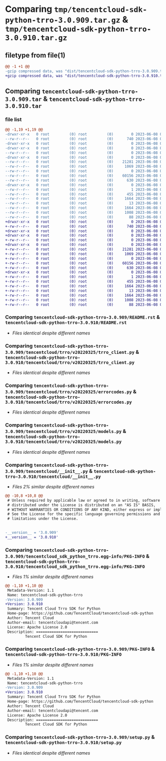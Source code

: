 # Comparing `tmp/tencentcloud-sdk-python-trro-3.0.909.tar.gz` & `tmp/tencentcloud-sdk-python-trro-3.0.910.tar.gz`

## filetype from file(1)

```diff
@@ -1 +1 @@
-gzip compressed data, was "dist/tencentcloud-sdk-python-trro-3.0.909.tar", last modified: Thu Jun  8 00:36:25 2023, max compression
+gzip compressed data, was "dist/tencentcloud-sdk-python-trro-3.0.910.tar", last modified: Thu Jun  8 09:23:57 2023, max compression
```

## Comparing `tencentcloud-sdk-python-trro-3.0.909.tar` & `tencentcloud-sdk-python-trro-3.0.910.tar`

### file list

```diff
@@ -1,19 +1,19 @@
-drwxr-xr-x   0 root         (0) root         (0)        0 2023-06-08 00:36:25.000000 tencentcloud-sdk-python-trro-3.0.909/
--rw-r--r--   0 root         (0) root         (0)      740 2023-06-08 00:36:25.000000 tencentcloud-sdk-python-trro-3.0.909/README.rst
-drwxr-xr-x   0 root         (0) root         (0)        0 2023-06-08 00:36:25.000000 tencentcloud-sdk-python-trro-3.0.909/tencentcloud/
-drwxr-xr-x   0 root         (0) root         (0)        0 2023-06-08 00:36:25.000000 tencentcloud-sdk-python-trro-3.0.909/tencentcloud/trro/
--rw-r--r--   0 root         (0) root         (0)        0 2023-06-08 00:36:25.000000 tencentcloud-sdk-python-trro-3.0.909/tencentcloud/trro/__init__.py
-drwxr-xr-x   0 root         (0) root         (0)        0 2023-06-08 00:36:25.000000 tencentcloud-sdk-python-trro-3.0.909/tencentcloud/trro/v20220325/
--rw-r--r--   0 root         (0) root         (0)    21281 2023-06-08 00:36:25.000000 tencentcloud-sdk-python-trro-3.0.909/tencentcloud/trro/v20220325/trro_client.py
--rw-r--r--   0 root         (0) root         (0)     1069 2023-06-08 00:36:25.000000 tencentcloud-sdk-python-trro-3.0.909/tencentcloud/trro/v20220325/errorcodes.py
--rw-r--r--   0 root         (0) root         (0)        0 2023-06-08 00:36:25.000000 tencentcloud-sdk-python-trro-3.0.909/tencentcloud/trro/v20220325/__init__.py
--rw-r--r--   0 root         (0) root         (0)    60156 2023-06-08 00:36:25.000000 tencentcloud-sdk-python-trro-3.0.909/tencentcloud/trro/v20220325/models.py
--rw-r--r--   0 root         (0) root         (0)      630 2023-06-08 00:36:25.000000 tencentcloud-sdk-python-trro-3.0.909/tencentcloud/__init__.py
-drwxr-xr-x   0 root         (0) root         (0)        0 2023-06-08 00:36:25.000000 tencentcloud-sdk-python-trro-3.0.909/tencentcloud_sdk_python_trro.egg-info/
--rw-r--r--   0 root         (0) root         (0)        1 2023-06-08 00:36:25.000000 tencentcloud-sdk-python-trro-3.0.909/tencentcloud_sdk_python_trro.egg-info/dependency_links.txt
--rw-r--r--   0 root         (0) root         (0)      455 2023-06-08 00:36:25.000000 tencentcloud-sdk-python-trro-3.0.909/tencentcloud_sdk_python_trro.egg-info/SOURCES.txt
--rw-r--r--   0 root         (0) root         (0)     1664 2023-06-08 00:36:25.000000 tencentcloud-sdk-python-trro-3.0.909/tencentcloud_sdk_python_trro.egg-info/PKG-INFO
--rw-r--r--   0 root         (0) root         (0)       13 2023-06-08 00:36:25.000000 tencentcloud-sdk-python-trro-3.0.909/tencentcloud_sdk_python_trro.egg-info/top_level.txt
--rw-r--r--   0 root         (0) root         (0)     1664 2023-06-08 00:36:25.000000 tencentcloud-sdk-python-trro-3.0.909/PKG-INFO
--rw-r--r--   0 root         (0) root         (0)     1008 2023-06-08 00:36:25.000000 tencentcloud-sdk-python-trro-3.0.909/setup.py
--rw-r--r--   0 root         (0) root         (0)       88 2023-06-08 00:36:25.000000 tencentcloud-sdk-python-trro-3.0.909/setup.cfg
+drwxr-xr-x   0 root         (0) root         (0)        0 2023-06-08 09:23:57.000000 tencentcloud-sdk-python-trro-3.0.910/
+-rw-r--r--   0 root         (0) root         (0)      740 2023-06-08 09:23:57.000000 tencentcloud-sdk-python-trro-3.0.910/README.rst
+drwxr-xr-x   0 root         (0) root         (0)        0 2023-06-08 09:23:57.000000 tencentcloud-sdk-python-trro-3.0.910/tencentcloud/
+drwxr-xr-x   0 root         (0) root         (0)        0 2023-06-08 09:23:57.000000 tencentcloud-sdk-python-trro-3.0.910/tencentcloud/trro/
+-rw-r--r--   0 root         (0) root         (0)        0 2023-06-08 09:23:57.000000 tencentcloud-sdk-python-trro-3.0.910/tencentcloud/trro/__init__.py
+drwxr-xr-x   0 root         (0) root         (0)        0 2023-06-08 09:23:57.000000 tencentcloud-sdk-python-trro-3.0.910/tencentcloud/trro/v20220325/
+-rw-r--r--   0 root         (0) root         (0)    21281 2023-06-08 09:23:57.000000 tencentcloud-sdk-python-trro-3.0.910/tencentcloud/trro/v20220325/trro_client.py
+-rw-r--r--   0 root         (0) root         (0)     1069 2023-06-08 09:23:57.000000 tencentcloud-sdk-python-trro-3.0.910/tencentcloud/trro/v20220325/errorcodes.py
+-rw-r--r--   0 root         (0) root         (0)        0 2023-06-08 09:23:57.000000 tencentcloud-sdk-python-trro-3.0.910/tencentcloud/trro/v20220325/__init__.py
+-rw-r--r--   0 root         (0) root         (0)    60156 2023-06-08 09:23:57.000000 tencentcloud-sdk-python-trro-3.0.910/tencentcloud/trro/v20220325/models.py
+-rw-r--r--   0 root         (0) root         (0)      630 2023-06-08 09:23:57.000000 tencentcloud-sdk-python-trro-3.0.910/tencentcloud/__init__.py
+drwxr-xr-x   0 root         (0) root         (0)        0 2023-06-08 09:23:57.000000 tencentcloud-sdk-python-trro-3.0.910/tencentcloud_sdk_python_trro.egg-info/
+-rw-r--r--   0 root         (0) root         (0)        1 2023-06-08 09:23:57.000000 tencentcloud-sdk-python-trro-3.0.910/tencentcloud_sdk_python_trro.egg-info/dependency_links.txt
+-rw-r--r--   0 root         (0) root         (0)      455 2023-06-08 09:23:57.000000 tencentcloud-sdk-python-trro-3.0.910/tencentcloud_sdk_python_trro.egg-info/SOURCES.txt
+-rw-r--r--   0 root         (0) root         (0)     1664 2023-06-08 09:23:57.000000 tencentcloud-sdk-python-trro-3.0.910/tencentcloud_sdk_python_trro.egg-info/PKG-INFO
+-rw-r--r--   0 root         (0) root         (0)       13 2023-06-08 09:23:57.000000 tencentcloud-sdk-python-trro-3.0.910/tencentcloud_sdk_python_trro.egg-info/top_level.txt
+-rw-r--r--   0 root         (0) root         (0)     1664 2023-06-08 09:23:57.000000 tencentcloud-sdk-python-trro-3.0.910/PKG-INFO
+-rw-r--r--   0 root         (0) root         (0)     1008 2023-06-08 09:23:57.000000 tencentcloud-sdk-python-trro-3.0.910/setup.py
+-rw-r--r--   0 root         (0) root         (0)       88 2023-06-08 09:23:57.000000 tencentcloud-sdk-python-trro-3.0.910/setup.cfg
```

### Comparing `tencentcloud-sdk-python-trro-3.0.909/README.rst` & `tencentcloud-sdk-python-trro-3.0.910/README.rst`

 * *Files identical despite different names*

### Comparing `tencentcloud-sdk-python-trro-3.0.909/tencentcloud/trro/v20220325/trro_client.py` & `tencentcloud-sdk-python-trro-3.0.910/tencentcloud/trro/v20220325/trro_client.py`

 * *Files identical despite different names*

### Comparing `tencentcloud-sdk-python-trro-3.0.909/tencentcloud/trro/v20220325/errorcodes.py` & `tencentcloud-sdk-python-trro-3.0.910/tencentcloud/trro/v20220325/errorcodes.py`

 * *Files identical despite different names*

### Comparing `tencentcloud-sdk-python-trro-3.0.909/tencentcloud/trro/v20220325/models.py` & `tencentcloud-sdk-python-trro-3.0.910/tencentcloud/trro/v20220325/models.py`

 * *Files identical despite different names*

### Comparing `tencentcloud-sdk-python-trro-3.0.909/tencentcloud/__init__.py` & `tencentcloud-sdk-python-trro-3.0.910/tencentcloud/__init__.py`

 * *Files 2% similar despite different names*

```diff
@@ -10,8 +10,8 @@
 # Unless required by applicable law or agreed to in writing, software
 # distributed under the License is distributed on an "AS IS" BASIS,
 # WITHOUT WARRANTIES OR CONDITIONS OF ANY KIND, either express or implied.
 # See the License for the specific language governing permissions and
 # limitations under the License.
 
 
-__version__ = '3.0.909'
+__version__ = '3.0.910'
```

### Comparing `tencentcloud-sdk-python-trro-3.0.909/tencentcloud_sdk_python_trro.egg-info/PKG-INFO` & `tencentcloud-sdk-python-trro-3.0.910/tencentcloud_sdk_python_trro.egg-info/PKG-INFO`

 * *Files 1% similar despite different names*

```diff
@@ -1,10 +1,10 @@
 Metadata-Version: 1.1
 Name: tencentcloud-sdk-python-trro
-Version: 3.0.909
+Version: 3.0.910
 Summary: Tencent Cloud Trro SDK for Python
 Home-page: https://github.com/TencentCloud/tencentcloud-sdk-python
 Author: Tencent Cloud
 Author-email: tencentcloudapi@tencent.com
 License: Apache License 2.0
 Description: ============================
         Tencent Cloud SDK for Python
```

### Comparing `tencentcloud-sdk-python-trro-3.0.909/PKG-INFO` & `tencentcloud-sdk-python-trro-3.0.910/PKG-INFO`

 * *Files 1% similar despite different names*

```diff
@@ -1,10 +1,10 @@
 Metadata-Version: 1.1
 Name: tencentcloud-sdk-python-trro
-Version: 3.0.909
+Version: 3.0.910
 Summary: Tencent Cloud Trro SDK for Python
 Home-page: https://github.com/TencentCloud/tencentcloud-sdk-python
 Author: Tencent Cloud
 Author-email: tencentcloudapi@tencent.com
 License: Apache License 2.0
 Description: ============================
         Tencent Cloud SDK for Python
```

### Comparing `tencentcloud-sdk-python-trro-3.0.909/setup.py` & `tencentcloud-sdk-python-trro-3.0.910/setup.py`

 * *Files identical despite different names*

